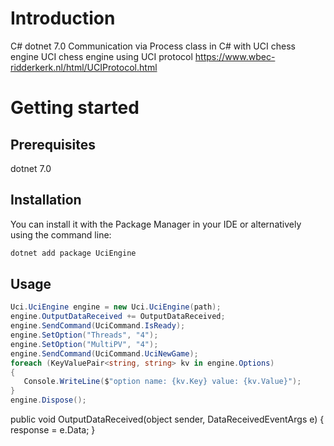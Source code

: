 # Introduction

C# dotnet 7.0 Communication via Process class in C# with UCI chess engine
UCI chess engine using UCI protocol https://www.wbec-ridderkerk.nl/html/UCIProtocol.html

# Getting started
## Prerequisites
dotnet 7.0

## Installation
You can install it with the Package Manager in your IDE or alternatively using the command line:

```bash
dotnet add package UciEngine
```
## Usage

```csharp
Uci.UciEngine engine = new Uci.UciEngine(path);
engine.OutputDataReceived += OutputDataReceived;
engine.SendCommand(UciCommand.IsReady);
engine.SetOption("Threads", "4");
engine.SetOption("MultiPV", "4");
engine.SendCommand(UciCommand.UciNewGame);
foreach (KeyValuePair<string, string> kv in engine.Options) 
{
   Console.WriteLine($"option name: {kv.Key} value: {kv.Value}");
}
engine.Dispose();
```

public void OutputDataReceived(object sender, DataReceivedEventArgs e)
{
   response = e.Data;
}
